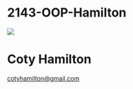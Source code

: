 # 2143-OOP-Hamilton

![](https://scontent-dft4-1.xx.fbcdn.net/v/t1.0-9/14520528_101934510273532_7237666611029862575_n.jpg?oh=9c2cd22775ec9a517a1bd2a6a630fe22&oe=590F6037)


# Coty Hamilton

cotyhamilton@gmail.com
